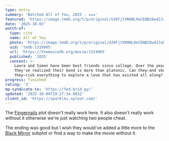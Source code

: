 ```yaml
---
type: entry
summary: 'Watched All of You, 2025 - ★★★'
featured: 'https://image.tmdb.org/t/p/original/U2KFjtXN9NL9eCENB28w42Jakp.jpg'
date: '2025-10-03'
watch-of:
  type: cite
  name: All of You
  photo: 'https://image.tmdb.org/t/p/original/U2KFjtXN9NL9eCENB28w42Jakp.jpg'
  uid: 'tmdb:1319965'
  url: 'https://themoviedb.org/movie/1319965'
  published: '2025'
  content: >-
    Laura and Simon have been best friends since college. Over the years,
    they've realized their bond is more than platonic. Can they—and should
    they—risk everything to explore a love that has existed all along?
progress: finished
rating: '3'
mp-syndicate-to: 'https://fed.brid.gy/'
updated: '2025-10-09T19:27:34.883Z'
client_id: 'https://sparkles.sploot.com/'
---
```

The [Fingernails](https://www.themoviedb.org/movie/790459-fingernails) plot doesn't really work here. It also doesn't really work without it otherwise we're just watching two people cheat.

The ending was good but I wish they would've added a little more to the [Black Mirror](https://en.wikipedia.org/wiki/Black_Mirror) subplot or find a way to make the movie without it.
